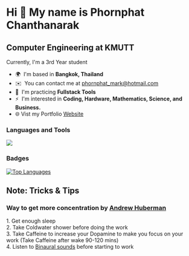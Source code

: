 Hi 👋 My name is Phornphat Chanthanarak
==============================================================================================================================================

Computer Engineering at KMUTT
-----------------------------

Currently, I'm a 3rd Year student

* 🌍  I'm based in **Bangkok, Thailand**
* ✉️  You can contact me at [phornphat\_mark@hotmail.com](mailto:phornphat_mark@hotmail.com)
* 🧠  I'm practicing **Fullstack Tools**
* ⚡  I'm interested in **Coding, Hardware, Mathematics, Science, and Business.**
* 🌐  Vist my Portfolio <a href="https://marklileo.vercel.app/" target="_blank"> Website <a/>

<h3 align = "left">Languages and Tools</h3>
<p align="left">
  <a href="https://skillicons.dev">
    <img src="https://skillicons.dev/icons?i=html,css,js,react,figma,php,mysql,mongodb,linux,c,py,arduino,vscode,git"/>
  </a>
</p>

### Badges
<a href="https://github.com/markPhornphat" align="middle">
  <img src="https://github-readme-stats.vercel.app/api/top-langs/?username=markPhornphat&langs_count=10&title_color=0891b2&text_color=ffffff&icon_color=0891b2&bg_color=1c1917&hide_border=true&locale=en&custom_title=Top%20%Languages" alt="Top Languages" />
<!--   <img src="https://github-readme-stats.vercel.app/api/top-langs/?username=markPhornphat&layout=pie)(https://github.com/markPhornphat/github-readme-stats)" /> -->
</a>

<h2 align = "left">Note: Tricks & Tips</h2>
<h3 align = "left">Way to get  more concentration by <a href="https://www.youtube.com/watch?v=yb5zpo5WDG4" > Andrew Huberman </a></h3>
<p align="left">
  1. Get enough sleep <br>
  2. Take Coldwater shower before doing the work  <br>
  3. Take Caffeine to increase your Dopamine to make you focus on your work (Take Caffeine after wake 90-120 mins)  <br>
  4. Listen to <a href="https://www.youtube.com/watch?v=1_G60OdEzXs">Binaural sounds</a> before starting to work
</p>
